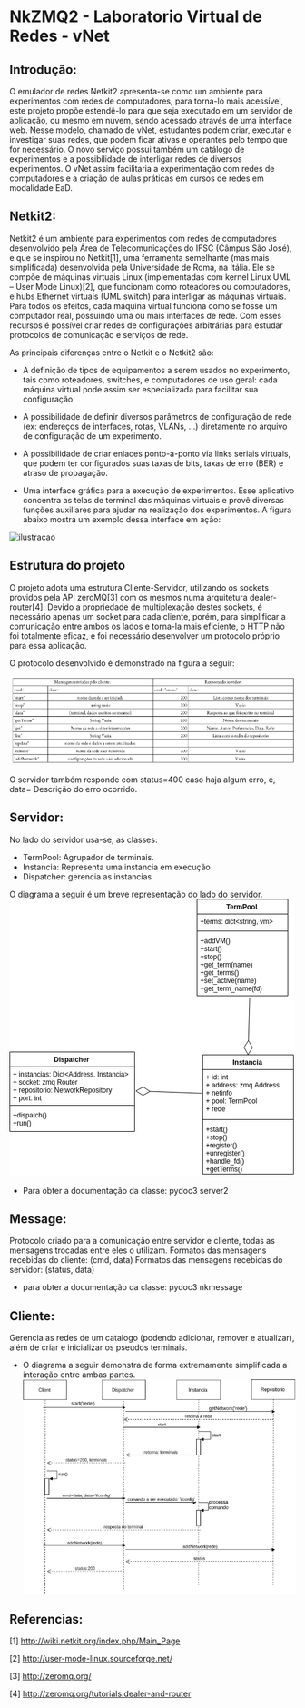 # NkZMQ2 - Laboratorio Virtual de Redes - vNet 

## Introdução:
  O emulador de redes Netkit2 apresenta-se como um ambiente para experimentos com redes de computadores, para torna-lo mais acessível, este projeto propõe estendê-lo para que seja executado em um servidor de aplicação, ou mesmo em nuvem, sendo acessado através de uma interface web. Nesse modelo, chamado de vNet, estudantes podem criar, executar e investigar suas redes, que podem ficar ativas e operantes pelo tempo que for necessário. O novo serviço possui também um catálogo de experimentos e a possibilidade de interligar redes de diversos experimentos. O vNet assim facilitaria a experimentação com redes de computadores e a criação de aulas práticas em cursos de redes em modalidade EaD.

## Netkit2: 
  Netkit2 é um ambiente para experimentos com redes de computadores desenvolvido pela Área de Telecomunicações do IFSC (Câmpus São José), e que se inspirou no Netkit[1], uma ferramenta semelhante (mas mais simplificada) desenvolvida pela Universidade de Roma, na Itália.
  Ele se compõe de máquinas virtuais Linux (implementadas com kernel Linux UML – User Mode Linux)[2], que funcionam como roteadores ou computadores, e hubs Ethernet virtuais (UML switch) para interligar as máquinas virtuais. Para todos os efeitos, cada máquina virtual funciona como se fosse um computador real, possuindo uma ou mais interfaces de rede. Com esses recursos é possível criar redes de configurações arbitrárias para estudar protocolos de comunicação e serviços de rede.
  
As principais diferenças entre o Netkit e o Netkit2 são: 
* A definição de tipos de equipamentos a serem usados no experimento, tais como roteadores, switches, e computadores de uso geral: cada máquina virtual pode assim ser especializada para facilitar sua configuração.
  
* A possibilidade de definir diversos parâmetros de configuração de rede (ex: endereços de interfaces, rotas, VLANs, ...) diretamente no arquivo de configuração de um experimento.
  
* A possibilidade de criar enlaces ponto-a-ponto via links seriais virtuais, que podem ter configurados suas taxas de bits, taxas de erro (BER) e atraso de propagação.
  
* Uma interface gráfica para a execução de experimentos. Esse aplicativo concentra as telas de terminal das máquinas virtuais e provê diversas funções auxiliares para ajudar na realização dos experimentos. A figura abaixo mostra um exemplo dessa interface em ação:

![ilustracao](https://wiki.sj.ifsc.edu.br/wiki/images/thumb/3/31/Netkit-vlsm1.png/640px-Netkit-vlsm1.png)

## Estrutura do projeto
O projeto adota uma estrutura Cliente-Servidor, utilizando os sockets providos pela API zeroMQ[3] com os mesmos numa arquitetura dealer-router[4].
Devido a propriedade de multiplexação destes sockets, é necessário apenas um socket para cada cliente, porém, para simplificar a comunicação entre ambos os lados e torna-la mais eficiente, o HTTP não foi totalmente eficaz, e foi necessário desenvolver um protocolo próprio para essa aplicação. 
 
O protocolo desenvolvido é demonstrado na figura a seguir:

![protocolo](protocolo.png)

O servidor também responde com status=400 caso haja algum erro, e, data= Descrição do erro ocorrido. 


## Servidor: 
No lado do servidor usa-se, as classes: 
* TermPool: Agrupador de terminais. 
* Instancia: Representa uma instancia em execução 
* Dispatcher: gerencia as instancias 

O diagrama a seguir é um breve representação do lado do servidor. 
![diagrama](vNet.png)

* Para obter a documentação da classe: pydoc3 server2



## Message: 
Protocolo criado para a comunicação entre servidor e cliente, todas as mensagens trocadas entre eles o utilizam. 
Formatos das mensagens recebidas do cliente: (cmd, data)
Formatos das mensagens recebidas do servidor: (status, data) 

* para obter a documentação da classe: pydoc3 nkmessage

## Cliente:
Gerencia as redes de um catalogo (podendo adicionar, remover e atualizar), além de criar e inicializar 
os pseudos terminais. 

* O diagrama a seguir demonstra de forma extremamente simplificada a interação entre ambas partes. 
![diagrama-cliente-servidor](client-server.png)

## Referencias: 
[1] http://wiki.netkit.org/index.php/Main_Page

[2] http://user-mode-linux.sourceforge.net/

[3] http://zeromq.org/

[4] http://zeromq.org/tutorials:dealer-and-router
